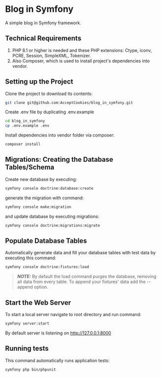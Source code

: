 # Blog in Symfony

A simple blog in Symfony framework.

## Technical Requirements

1. PHP 8.1 or higher is needed and these PHP extensions: Ctype, iconv, PCRE, Session, SimpleXML, Tokenizer.
2. Also Composer, which is used to install project's dependencies into vendor.

## Setting up the Project
Clone the project to download its contents: 

```bash
git clone git@github.com:AcceptCookies/blog_in_symfony.git
```

Create .env file by duplicating .env.example
```bash
cd blog_in_symfony
cp .env.example .env
```

Install dependencies into vendor folder via composer:
```bash
composer install
```

## Migrations: Creating the Database Tables/Schema
Create new database by executing:
```bash
symfony console doctrine:database:create
```
generate the migration with command:
```bash
symfony console make:migration
```
and update database by executing migrations:
```bash
symfony console doctrine:migrations:migrate
```

## Populate Database Tables

Automatically generate data and fill your database tables with test data by executing this command:

```bash
symfony console doctrine:fixtures:load
```
> **_NOTE:_** By default the load command purges the database, removing all data from every table. 
> To append your fixtures' data add the --append option.

## Start the Web Server

To start a local server navigate to root directory and run command:

```bash 
symfony server:start
```

By default server is listening on http://127.0.0.1:8000 

## Running tests

This command automatically runs application tests:

```bash
symfony php bin/phpunit
```
